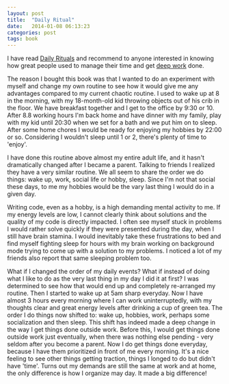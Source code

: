 ```yaml
---
layout: post
title:  "Daily Ritual"
date:   2014-01-08 06:13:23
categories: post
tags: book
---
```


I have read [Daily Rituals](http://www.amazon.com/Daily-Rituals-How-Artists-Work/dp/0307273601/ref=sr_1_1?s=books&ie=UTF8&qid=1389168912&sr=1-1&keywords=daily+rituals) and recommend to anyone interested in knowing how great people used to manage their time and get [deep work](http://calnewport.com/blog/2012/11/21/knowledge-workers-are-bad-at-working-and-heres-what-to-do-about-it/) done.

The reason I bought this book was that I wanted to do an experiment with myself and change my own routine to see how it would give me any advantages compared to my current chaotic routine. I used to wake up at 8 in the morning, with my 18-month-old kid throwing objects out of his crib in the floor. We have breakfast together and I get to the office by 9:30 or 10. After 8.8 working hours I'm back home and have dinner with my family, play with my kid until 20:30 when we set for a bath and we put him on to sleep. After some home chores I would be ready for enjoying my hobbies by 22:00 or so. Considering I wouldn't sleep until 1 or 2, there's plenty of time to 'enjoy'.

I have done this routine above almost my entire adult life, and it hasn't dramatically changed after I became a parent. Talking to friends I realized they have a very similar routine. We all seem to share the order we do things: wake up, work, social life or hobby, sleep. Since I'm not that social these days, to me my hobbies would be the vary last thing I would do in a given day.

Writing code, even as a hobby, is a high demanding mental activity to me. If my energy levels are low, I cannot clearly think about solutions and the quality of my code is directly impacted. I often see myself stuck in problems I would rather solve quickly if they were presented during the day, when I still have brain stamina. I would inevitably take these frustrations to bed and find myself fighting sleep for hours with my brain working on background mode trying to come up with a solution to my problems. I noticed a lot of my friends also report that same sleeping problem too.

What if I changed the order of my daily events? What if instead of doing what I like to do as the very last thing in my day I did it at first? I was determined to see how that would end up and completely re-arranged my routine. Then I started to wake up at 5am sharp everyday. Now I have almost 3 hours every morning where I can work uninterruptedly, with my thoughts clear and great energy levels after drinking a cup of green tea. The order I do things now shifted to: wake up, hobbies, work, perhaps some socialization and then sleep. This shift has indeed made a deep change in the way I get things done outside work. Before this, I would get things done outside work just eventually, when there was nothing else pending - very seldom after you become a parent. Now I do get things done everyday, because I have them prioritized in front of me every morning. It's a nice feeling to see other things getting traction, things I longed to do but didn't have 'time'. Turns out my demands are still the same at work and at home, the only difference is how I organize may day. It made a big difference!
